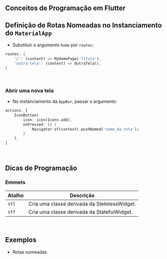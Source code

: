



## Conceitos de Programação em Flutter

## Definição de Rotas Nomeadas no Instanciamento do `MaterialApp`

* Substituir o argumento `home` por `routes`:

```dart
routes: {
    '/': (context) => MyHomePage('Título'),
    'outra_tela': (context) => OutraTela(),
}
```

&nbsp;

### Abrir uma nova tela

* No instanciamento da `AppBar`, passar o argumento:

```dart
actions: [
    IconButton(
        icon: icon(Icons.add),
        onPressed: () {
            Navigator.of(context).pushNamed('nome_da_rota');
        }
    ),
]
```

&nbsp;

## Dicas de Programação

### Emmets

| Atalho | Descrição |
| --- | --- |
| `stl` | Cria uma classe derivada da StetelessWidget.
| `stf` | Cria uma classe derivada da StatefulWidget.

&nbsp;

## Exemplos

* Rotas nomeadas

&nbsp;
